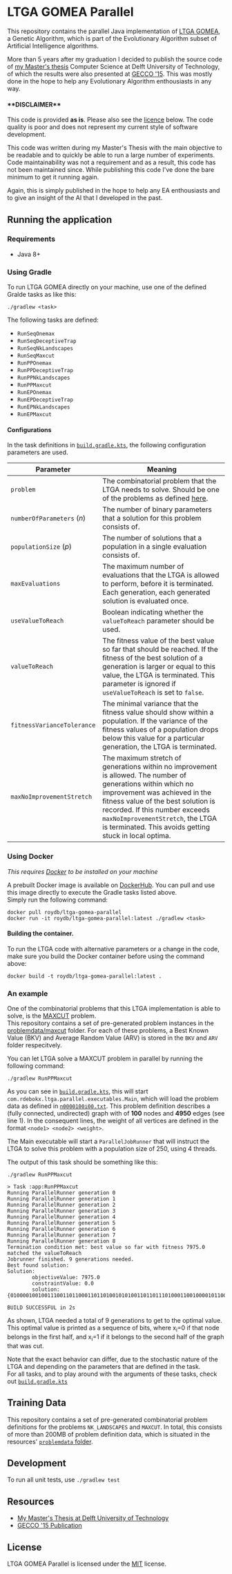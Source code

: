 # LTGA GOMEA Parallel
This repository contains the parallel Java implementation of [LTGA GOMEA](https://homepages.cwi.nl/~bosman/source_code.php), a Genetic Algorithm, which is part of the Evolutionary Algorithm subset of Artificial Intelligence algorithms.

More than 5 years after my graduation I decided to publish the source code of [my Master's thesis](https://repository.tudelft.nl/islandora/object/uuid%3A6cf6c908-0f5d-4096-b3ad-aa96fd1ff382) Computer Science at Delft University of Technology, of which the results were also presented at [GECCO '15](). 
This was mostly done in the hope to help any Evolutionary Algorithm enthousiasts in any way.

#### \*\*DISCLAIMER\*\* 

This code is provided **as is**. Please also see the [licence](#license) below. The code quality is poor and does not represent my current style of software development.

This code was written during my Master's Thesis with the main objective to be readable and to quickly be able to run a large number of experiments.
Code maintainability was not a requirement and as a result, this code has not been maintained since. While publishing this code I've done the bare minimum to get it running again. 

Again, this is simply published in the hope to help any EA enthousiasts and to give an insight of the AI that I developed in the past.

## Running the application

### Requirements

* Java 8+

### Using Gradle
To run LTGA GOMEA directly on your machine, use one of the defined Gralde tasks as like this:

```shell
./gradlew <task>
```

The following tasks are defined:

* `RunSeqOnemax`
* `RunSeqDeceptiveTrap`
* `RunSeqNkLandscapes`
* `RunSeqMaxcut`
* `RunPPOnemax`
* `RunPPDeceptiveTrap`
* `RunPPNkLandscapes`
* `RunPPMaxcut`
* `RunEPOnemax`
* `RunEPDeceptiveTrap`
* `RunEPNkLandscapes`
* `RunEPMaxcut`

#### Configurations
In the task definitions in [`build.gradle.kts`](app/build.gradle.kts), the following configuration parameters are used.

| Parameter | Meaning |
|---|---|
| `problem` | The combinatorial problem that the LTGA needs to solve. Should be one of the problems as defined [here](app/src/main/java/com/rdebokx/ltga/shared/Problem.java).
| `numberOfParameters` (_n_) | The number of binary parameters that a solution for this problem consists of. |
| `populationSize` (_p_) | The number of solutions that a population in a single evaluation consists of. |
| `maxEvaluations` | The maximum number of evaluations that the LTGA is allowed to perform, before it is terminated. Each generation, each generated solution is evaluated once. |
| `useValueToReach` | Boolean indicating whether the `valueToReach` parameter should be used. |
| `valueToReach` | The fitness value of the best value so far that should be reached. If the fitness of the best solution of a generation is larger or equal to this value, the LTGA is terminated. This parameter is ignored if `useValueToReach` is set to `false`. |
| `fitnessVarianceTolerance` | The minimal variance that the fitness value should show within a population. If the variance of the fitness values of a population drops below this value for a particular generation, the LTGA is terminated. |
| `maxNoImprovementStretch` | The maximum stretch of generations within no improvement is allowed. The number of generations within which no improvement was achieved in the fitness value of the best solution is recorded. If this number exceeds `maxNoImprovementStretch`, the LTGA is terminated. This avoids getting stuck in local optima. |

### Using Docker

_This requires [Docker](https://www.docker.com/get-started) to be installed on your machine_

A prebuilt Docker image is available on [DockerHub](https://hub.docker.com/r/roydb/ltga-gomea-parallel). You can pull and use this image directly to execute the Gradle tasks listed above.  
Simply run the following command:

```shell
docker pull roydb/ltga-gomea-parallel
docker run -it roydb/ltga-gomea-parallel:latest ./gradlew <task>
```

#### Building the container.

To run the LTGA code with alternative parameters or a change in the code, make sure you build the Docker container before using the command above:

```shell
docker build -t roydb/ltga-gomea-parallel:latest .
```

### An example

One of the combinatorial problems that this LTGA implementation is able to solve, is the [MAXCUT](https://en.wikipedia.org/wiki/Maximum_cut) problem.  
This repository contains a set of pre-generated problem instances in the [problemdata/maxcut](app/src/main/resources/problemdata/maxcut) folder. For each of these problems, a Best Known Value (BKV) and Average Random Value (ARV) is stored in the `BKV` and `ARV` folder respecitvely.

You can let LTGA solve a MAXCUT problem in parallel by running the following command:

```shell
./gradlew RunPPMaxcut
```

As you can see in [`build.gradle.kts`](app/build.gradle.kts), this will start `com.rdebokx.ltga.parallel.executables.Main`, which will load the problem data as defined in [`n0000100i00.txt`](app/src/main/resources/problemdata/maxcut/n0000100i00.txt).
This problem definition describes a (fully connected, undirected) graph with of **100** nodes and **4950** edges (see line 1). In the consequent lines, the weight of all vertices are defined in the format `<node1> <node2> <weight>`.

The Main executable will start a `ParallelJobRunner` that will instruct the LTGA to solve this problem with a population size of 250, using 4 threads.

The output of this task should be something like this:

```shell
./gradlew RunPPMaxcut

> Task :app:RunPPMaxcut
Running ParallelRunner generation 0
Running ParallelRunner generation 1
Running ParallelRunner generation 2
Running ParallelRunner generation 3
Running ParallelRunner generation 4
Running ParallelRunner generation 5
Running ParallelRunner generation 6
Running ParallelRunner generation 7
Running ParallelRunner generation 8
Termination condition met: best value so far with fitness 7975.0 matched the valueToReach
Jobrunner finished. 9 generations needed.
Best found solution: 
Solution:
        objectiveValue: 7975.0
        constraintValue: 0.0
        solution: {0100001001001110011011000110110100101010011011011101000110010000101100111111111001001011100100010110}

BUILD SUCCESSFUL in 2s
```

As shown, LTGA needed a total of 9 generations to get to the optimal value. This optimal value is printed as a sequence of bits, where x<sub>i</sub>=0 if that node belongs in the first half, and x<sub>i</sub>=1 if it belongs to the second half of the graph that was cut.

Note that the exact behavior can differ, due to the stochastic nature of the LTGA and depending on the parameters that are defined in the task.   
For all tasks, and to play around with the arguments of these tasks, check out [`build.gradle.kts`](app/build.gradle.kts)

## Training Data

This repository contains a set of pre-generated combinatorial problem definitions for the problems `NK_LANDSCAPES` and `MAXCUT`.
In total, this consists of more than 200MB of problem definition data, which is situated in the resources' [`problemdata` folder](app/src/main/resources/problemdata).

## Development

To run all unit tests, use `./gradlew test`

## Resources

* [My Master's Thesis at Delft University of Technology](https://repository.tudelft.nl/islandora/object/uuid%3A6cf6c908-0f5d-4096-b3ad-aa96fd1ff382)
* [GECCO '15 Publication](http://dl.acm.org/citation.cfm?id=2739482.2764679)

## License

LTGA GOMEA Parallel is licensed under the [MIT](LICENSE) license.
